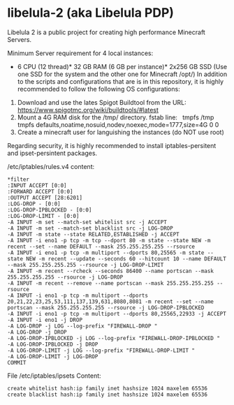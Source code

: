 # libelula-2 (aka Libelula PDP)
Libelula 2 is a public project for creating high performance Minecraft Servers.

Minimum Server requirement for 4 local instances:
* 6 CPU (12 thread)* 32 GB RAM (6 GB per instance)* 2x256 GB SSD (Use one SSD for the system and the other one for Minecraft /opt/)
In addition to the scripts and configurations that are is in this repository, it is highly recommended to follow the following OS configurations:

1. Download and use the lates Spigot Buildtool from the URL:
  https://www.spigotmc.org/wiki/buildtools/#latest
2. Mount a 4G RAM disk for the /tmp/ directory. fstab line:
  tmpfs /tmp tmpfs defaults,noatime,nosuid,nodev,noexec,mode=1777,size=4G 0 0
3. Create a minecraft user for languishing the instances (do NOT use root)

Regarding security, it is highly recommended to install iptables-persitent and ipset-persintent packages.

/etc/iptables/rules.v4 content:
```
*filter
:INPUT ACCEPT [0:0]
:FORWARD ACCEPT [0:0]
:OUTPUT ACCEPT [28:6201]
:LOG-DROP - [0:0]
:LOG-DROP-IPBLOCKED - [0:0]
:LOG-DROP-LIMIT - [0:0]
-A INPUT -m set --match-set whitelist src -j ACCEPT
-A INPUT -m set --match-set blacklist src -j LOG-DROP
-A INPUT -m state --state RELATED,ESTABLISHED -j ACCEPT
-A INPUT -i eno1 -p tcp -m tcp --dport 80 -m state --state NEW -m recent --set --name DEFAULT --mask 255.255.255.255 --rsource
-A INPUT -i eno1 -p tcp -m multiport --dports 80,25565 -m state --state NEW -m recent --update --seconds 60 --hitcount 10 --name DEFAULT --mask 255.255.255.255 --rsource -j LOG-DROP-LIMIT
-A INPUT -m recent --rcheck --seconds 86400 --name portscan --mask 255.255.255.255 --rsource -j LOG-DROP
-A INPUT -m recent --remove --name portscan --mask 255.255.255.255 --rsource
-A INPUT -i eno1 -p tcp -m multiport --dports 20,21,22,23,25,53,111,137,139,631,8080,8081 -m recent --set --name portscan --mask 255.255.255.255 --rsource -j LOG-DROP-IPBLOCKED
-A INPUT -i eno1 -p tcp -m multiport --dports 80,25565,22933 -j ACCEPT
-A INPUT -i eno1 -j DROP
-A LOG-DROP -j LOG --log-prefix "FIREWALL-DROP "
-A LOG-DROP -j DROP
-A LOG-DROP-IPBLOCKED -j LOG --log-prefix "FIREWALL-DROP-IPBLOCKED "
-A LOG-DROP-IPBLOCKED -j DROP
-A LOG-DROP-LIMIT -j LOG --log-prefix "FIREWALL-DROP-LIMIT "
-A LOG-DROP-LIMIT -j LOG-DROP
COMMIT
```
File /etc/iptables/ipsets Content:
```
create whitelist hash:ip family inet hashsize 1024 maxelem 65536
create blacklist hash:ip family inet hashsize 1024 maxelem 65536
```
